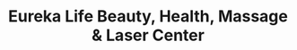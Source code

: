 ---
title: "Eureka Life Beauty, Health, Massage & Laser Center"
url: /centurion/eureka-life-beauty-health-massage-and-laser-center/
shop: beauty
---